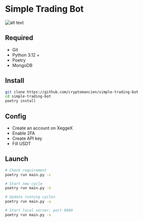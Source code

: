 # Simple Trading Bot

![alt text](https://pbs.twimg.com/media/GYvhSB1WcAA1Z61?format=png&name=medium "Title")


## Required

- Git
- Python 3.12 +
- Poetry
- MongoDB

## Install

``` bash
git clone https://github.com/cryptomancien/simple-trading-bot
cd simple-trading-bot
poetry install
```

## Config

- Create an account on XeggeX
- Enable 2FA
- Create API key
- Fill USDT

## Launch

``` bash
# Check requirement
poetry run main.py -c

# Start new cycle
poetry run main.py -n

# Update running cycles
poetry run main.py -u

# Start local server, port 8080
poetry run main.py -s
```
